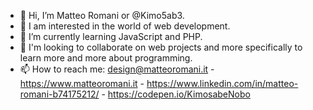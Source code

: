 - 👋 Hi, I’m Matteo Romani or @Kimo5ab3.
- 👀 I am interested in the world of web development.
- 🌱 I’m currently learning JavaScript and PHP.
- 💞️ I'm looking to collaborate on web projects and more specifically to learn more and more about programming.
- 📫 How to reach me: design@matteoromani.it - https://www.matteoromani.it - https://www.linkedin.com/in/matteo-romani-b74175212/ - https://codepen.io/KimosabeNobo

<!---
Kimo5ab3/Kimo5ab3 is a ✨ special ✨ repository because its `README.md` (this file) appears on your GitHub profile.
You can click the Preview link to take a look at your changes.
--->
